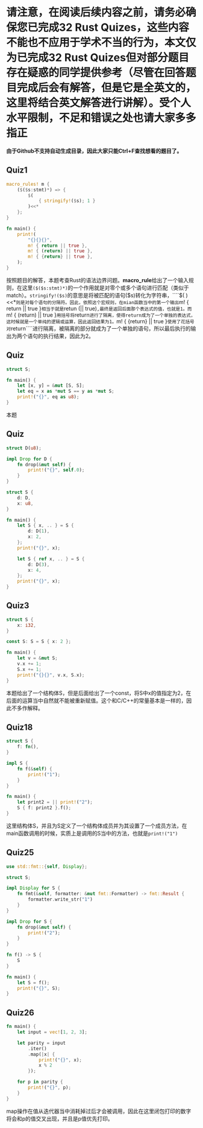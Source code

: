 # 请注意，在阅读后续内容之前，请务必确保您已完成32 Rust Quizes，这些内容不能也不应用于学术不当的行为，本文仅为已完成32 Rust Quizes但对部分题目存在疑惑的同学提供参考（尽管在回答题目完成后会有解答，但是它是全英文的，这里将结合英文解答进行讲解）。受个人水平限制，不足和错误之处也请大家多多指正

**由于Github不支持自动生成目录，因此大家只能Ctrl+F查找想看的题目了。**

## Quiz1
````rust
macro_rules! m {
    ($($s:stmt)*) => {
        $(
            { stringify!($s); 1 }
        )<<*
    };
}

fn main() {
    print!(
        "{}{}{}",
        m! { return || true },
        m! { (return) || true },
        m! { {return} || true },
    );
}
````
按照题目的解答，本题考查Rust的语法边界问题。**macro_rule**给出了一个输入规则，在这里````($($s:stmt)*)````的一个作用就是对零个或多个语句进行匹配（类似于match）。````stringify!($s)````的意思是将被匹配的语句($s)转化为字符串，````$( )<<*````则是对每个语句的分隔符。因此，依照这个宏规则，在mian函数当中的第一个输出````m! { return || true }````相当于就是````retun (|| true)````,最终是返回后面那个表达式的值，也就是1。而```` m! { (return) || true }````用括号将````return````进行了隔离，使得return成为了一个单独的表达式，这时候就是一个单纯的逻辑或运算，因此返回结果为1。````m! { {return} || true }````使用了花括号对````return````进行隔离，被隔离的部分就成为了一个单独的语句，所以最后执行的输出为两个语句的执行结果，因此为2。
## Quiz
````rust
struct S;

fn main() {
    let [x, y] = &mut [S, S];
    let eq = x as *mut S == y as *mut S;
    print!("{}", eq as u8);
}
````
本题
## Quiz
````rust
struct D(u8);

impl Drop for D {
    fn drop(&mut self) {
        print!("{}", self.0);
    }
}

struct S {
    d: D,
    x: u8,
}

fn main() {
    let S { x, .. } = S {
        d: D(1),
        x: 2,
    };
    print!("{}", x);

    let S { ref x, .. } = S {
        d: D(3),
        x: 4,
    };
    print!("{}", x);
}
````
## Quiz3
````rust
struct S {
    x: i32,
}

const S: S = S { x: 2 };

fn main() {
    let v = &mut S;
    v.x += 1;
    S.x += 1;
    print!("{}{}", v.x, S.x);
}
````
本题给出了一个结构体S，但是后面给出了一个const，将S中x的值指定为2，在后面的运算当中自然就不能被重新赋值。这个和C/C++的常量基本是一样的，因此不多作解释。
## Quiz18
````rust
struct S {
    f: fn(),
}

impl S {
    fn f(&self) {
        print!("1");
    }
}

fn main() {
    let print2 = || print!("2");
    S { f: print2 }.f();
}
````
这里结构体S，并且为S定义了一个结构体成员并为其设置了一个成员方法，在main函数调用的时候，实质上是调用的S当中的方法，也就是````print!("1")````
## Quiz25
````rust
use std::fmt::{self, Display};

struct S;

impl Display for S {
    fn fmt(&self, formatter: &mut fmt::Formatter) -> fmt::Result {
        formatter.write_str("1")
    }
}

impl Drop for S {
    fn drop(&mut self) {
        print!("2");
    }
}

fn f() -> S {
    S
}

fn main() {
    let S = f();
    print!("{}", S);
}
````

## Quiz26
````rust
fn main() {
    let input = vec![1, 2, 3];

    let parity = input
        .iter()
        .map(|x| {
            print!("{}", x);
            x % 2
        });

    for p in parity {
        print!("{}", p);
    }
}
````
map操作在值从迭代器当中消耗掉过后才会被调用，因此在这里闭包打印的数字将会和p的值交叉出现，并且是p值优先打印。
